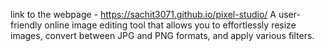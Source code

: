 link to the webpage - https://sachit3071.github.io/pixel-studio/
A user-friendly online image editing tool that allows you to effortlessly resize images, convert between JPG and PNG formats, and apply various filters.

